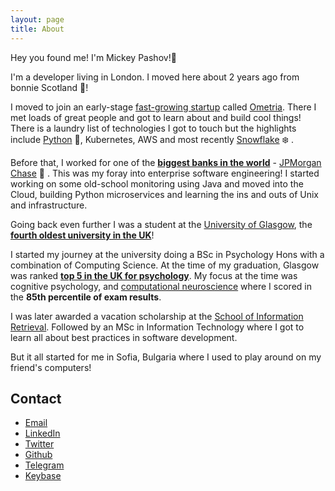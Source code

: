 ```yaml
---
layout: page
title: About
---
```


<p class="message">
  Hey you found me! I'm Mickey Pashov!👋 
</p>

I'm a developer living in London. I moved here about 2 years ago from bonnie Scotland 🏴󠁧󠁢󠁳󠁣󠁴󠁿󠁴!

I moved to join an early-stage [fast-growing startup](https://techcrunch.com/2019/09/23/customer-marketing-platform-ometria-raises-21m-series-b-round-led-by-octopus-ventures/) called [Ometria](https://ometria.com).
There I met loads of great people and got to learn about and build cool things!
There is a laundry list of technologies I got to touch but the highlights include [Python](https://python.org) 🐍, 
Kubernetes, AWS and most recently [Snowflake](https://www.snowflake.com/) ❄️ .

Before that, I worked for one of the [**biggest banks in the world**](https://www.jpmorganchase.com/corporate/investor-relations/document/2d96e1cf-0805-4cd6-82e9-82dfd00a3dba.pdf) - [JPMorgan Chase](https://www.jpmorganchase.com/) 🏦 .
This was my foray into enterprise software engineering! I started working on some old-school monitoring using Java and 
moved into the Cloud, building Python microservices and learning the ins and outs of Unix and infrastructure.

Going back even further I was a student at the [University of Glasgow](https://www.gla.ac.uk/), the [**fourth oldest university in the UK**](https://en.wikipedia.org/wiki/Ancient_university)!

I started my journey at the university doing a BSc in Psychology Hons with a combination of Computing Science.
At the time of my graduation, Glasgow was ranked [**top 5 in the UK for psychology**](https://www.theguardian.com/education/table/2013/jun/04/university-guide-psychology). My focus at the time was cognitive psychology, and 
[computational neuroscience](https://www.gla.ac.uk/researchinstitutes/neurosciencepsychology/teaching/undergraduate/) where I scored in the **85th percentile of exam results**.

I was later awarded a vacation scholarship at the [School of Information Retrieval](https://www.gla.ac.uk/schools/computing/research/researchsections/ida-section/informationretrieval/). Followed by an MSc in Information Technology where I got to learn all about 
best practices in software development.

But it all started for me in Sofia, Bulgaria where I used to play around on my friend's computers!

<!-- ## Projects -->

## Contact
<ul>
    <li><a href="mailto:28h28i@m28i28c28k28e28y.28s28h" onmouseover="this.href=this.href.replace(/28/g, '')">Email</a></li>
    <li><a href="https://www.linkedin.com/in/mickeypash/">LinkedIn</a></li>
    <li><a href="https://twitter.com/mickeypash">Twitter</a></li>
    <li><a href="https://github.com/mickeypash">Github</a></li>
    <li><a href="https://telegram.me/mickeypash">Telegram</a></li>
    <li><a href="https://keybase.io/mickeypash">Keybase</a></li>
</ul>

